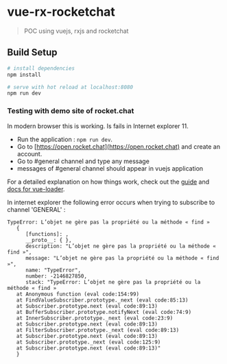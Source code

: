 # vue-rx-rocketchat

> POC using vuejs, rxjs and rocketchat

## Build Setup

``` bash
# install dependencies
npm install

# serve with hot reload at localhost:8080
npm run dev
```

### Testing with demo site of rocket.chat

In modern browser this is working. Is fails in Internet explorer 11.
- Run the application : `npm run dev`.
- Go to [https://open.rocket.chat](https://open.rocket.chat) and create an account.
- Go to #general channel and type any message
- messages of #general channel should appear in vuejs application

For a detailed explanation on how things work, check out the [guide](http://vuejs-templates.github.io/webpack/) and [docs for vue-loader](http://vuejs.github.io/vue-loader).

In internet explorer the following error occurs when trying to subscribe to channel 'GENERAL' : 
```   
TypeError: L’objet ne gère pas la propriété ou la méthode « find »
   {
      [functions]: ,
      __proto__: { },
      description: "L’objet ne gère pas la propriété ou la méthode « find »",
      message: "L’objet ne gère pas la propriété ou la méthode « find »",
      name: "TypeError",
      number: -2146827850,
      stack: "TypeError: L’objet ne gère pas la propriété ou la méthode « find »
   at Anonymous function (eval code:154:99)
   at FindValueSubscriber.prototype._next (eval code:85:13)
   at Subscriber.prototype.next (eval code:89:13)
   at BufferSubscriber.prototype.notifyNext (eval code:74:9)
   at InnerSubscriber.prototype._next (eval code:23:9)
   at Subscriber.prototype.next (eval code:89:13)
   at FilterSubscriber.prototype._next (eval code:89:13)
   at Subscriber.prototype.next (eval code:89:13)
   at Subscriber.prototype._next (eval code:125:9)
   at Subscriber.prototype.next (eval code:89:13)"
   }
``` 

